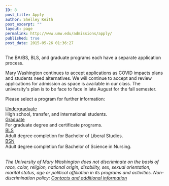 ```yaml
---
ID: 8
post_title: Apply
author: Shelley Keith
post_excerpt: ""
layout: page
permalink: http://www.umw.edu/admissions/apply/
published: true
post_date: 2015-05-26 01:36:27
---
```

The BA/BS, BLS, and graduate programs each have a separate application process.

Mary Washington continues to accept applications as COVID impacts plans and students need alternatives. We will continue to accept and review applications for admission as space is available in our class. The university's plan is to be face to face in late August for the fall semester.

Please select a program for further information:
<div class="one-fourth first">
<div class="CTAbutton CTAdkgreen" style="font-size: 1em"><a href="/admissions/apply/undergraduate-application/">Undergraduate</a></div>
High school, transfer, and international students.

</div>
<div class="one-fourth">
<div class="CTAbutton CTAburgundy" style="font-size: 1em"><a class="GraduateApp" href="https://admissions.umw.edu/apply/?sr=a8f154ae-97ae-4eca-8187-234651110b0e">Graduate</a></div>
For graduate degree and certificate programs.

</div>
<div class="one-fourth">
<div class=" CTAbutton CTAorange" style="font-size: 1em"><a class="DegreeCompletionApp" href="https://admissions.umw.edu/register/BLS">BLS</a></div>
Adult degree completion for Bachelor of Liberal Studies.

</div>
<div class="one-fourth">
<div class=" CTAbutton CTAorange" style="font-size: 1em"><a class="DegreeCompletionApp" href="https://admissions.umw.edu/register/BSN">BSN</a></div>
Adult degree completion for Bachelor of Science in Nursing.

</div>
&nbsp;

<em>The University of Mary Washington does not discriminate on the basis of race, color, religion, national origin, disability, sex, sexual orientation, marital status, age or political affiliation in its programs and activities. Non-discrimination policy: <a href="http://www.umw.edu/nondiscrimination/">Contacts and additional information</a> </em>